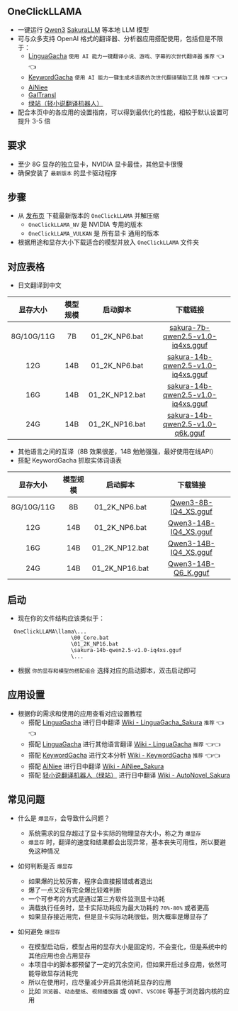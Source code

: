 ## OneClickLLAMA
- 一键运行 [Qwen3](https://github.com/QwenLM/Qwen3) [SakuraLLM](https://github.com/SakuraLLM/SakuraLLM)  等本地 LLM 模型
- 可与众多支持 OpenAI 格式的翻译器、分析器应用搭配使用，包括但是不限于：
  - [LinguaGacha](https://github.com/neavo/LinguaGacha) `使用 AI 能力一键翻译小说、游戏、字幕的次世代翻译器` `推荐` 👈👈
  - [KeywordGacha](https://github.com/neavo/KeywordGacha) `使用 AI 能力一键生成术语表的次世代翻译辅助工具` `推荐` 👈👈
  - [AiNiee](https://github.com/NEKOparapa/AiNiee)
  - [GalTransl](https://github.com/xd2333/GalTransl)
  - [绿站（轻小说翻译机器人）](https://books.fishhawk.top/workspace/sakura)
- 配合本页中的各应用的设置指南，可以得到最优化的性能，相较于默认设置可提升 3-5 倍

## 要求
- 至少 8G 显存的独立显卡，NVIDIA 显卡最佳，其他显卡很慢
- 确保安装了 `最新版本` 的显卡驱动程序

## 步骤
- 从 [发布页](https://github.com/neavo/OneClickLLAMA/releases) 下载最新版本的 `OneClickLLAMA` 并解压缩
  - `OneClickLLAMA_NV` 是 NVIDIA 专用的版本
  - `OneClickLLAMA_VULKAN` 是 所有显卡 通用的版本
- 根据用途和显存大小下载适合的模型并放入 `OneClickLLAMA` 文件夹

## 对应表格
- 日文翻译到中文
  
| 显存大小         | 模型规模    | 启动脚本        | 下载链接                                                   |
|:---------------:|:-----------:|:--------------:|:---------------------------------------------------------:|
| 8G/10G/11G      | 7B          | 01_2K_NP6.bat  | [sakura-7b-qwen2.5-v1.0-iq4xs.gguf](https://huggingface.co/SakuraLLM/Sakura-7B-Qwen2.5-v1.0-GGUF/blob/main/sakura-7b-qwen2.5-v1.0-iq4xs.gguf) |
| 12G             | 14B         | 01_2K_NP6.bat  | [sakura-14b-qwen2.5-v1.0-iq4xs.gguf](https://huggingface.co/SakuraLLM/Sakura-14B-Qwen2.5-v1.0-GGUF/blob/main/sakura-14b-qwen2.5-v1.0-iq4xs.gguf) |
| 16G             | 14B         | 01_2K_NP12.bat | [sakura-14b-qwen2.5-v1.0-iq4xs.gguf](https://huggingface.co/SakuraLLM/Sakura-14B-Qwen2.5-v1.0-GGUF/blob/main/sakura-14b-qwen2.5-v1.0-iq4xs.gguf) |
| 24G             | 14B         | 01_2K_NP16.bat | [sakura-14b-qwen2.5-v1.0-q6k.gguf](https://huggingface.co/SakuraLLM/Sakura-14B-Qwen2.5-v1.0-GGUF/blob/main/sakura-14b-qwen2.5-v1.0-q6k.gguf) |

- 其他语言之间的互译（8B 效果很差，14B 勉勉强强，最好使用在线API）
- 搭配 KeywordGacha 抓取实体词语表

| 显存大小         | 模型规模    | 启动脚本        | 下载链接                                                   |
|:---------------:|:-----------:|:--------------:|:---------------------------------------------------------:|
| 8G/10G/11G      | 8B          | 01_2K_NP6.bat  | [Qwen3-8B-IQ4_XS.gguf](https://huggingface.co/unsloth/Qwen3-8B-GGUF/blob/main/Qwen3-8B-IQ4_XS.gguf) |
| 12G             | 14B         | 01_2K_NP6.bat  | [Qwen3-14B-IQ4_XS.gguf](https://huggingface.co/unsloth/Qwen3-14B-GGUF/blob/main/Qwen3-14B-IQ4_XS.gguf) |
| 16G             | 14B         | 01_2K_NP12.bat | [Qwen3-14B-IQ4_XS.gguf](https://huggingface.co/unsloth/Qwen3-14B-GGUF/blob/main/Qwen3-14B-IQ4_XS.gguf) |
| 24G             | 14B         | 01_2K_NP16.bat | [Qwen3-14B-Q6_K.gguf](https://huggingface.co/unsloth/Qwen3-14B-GGUF/blob/main/Qwen3-14B-Q6_K.gguf) |

## 启动
- 现在你的文件结构应该类似于：
```
  OneClickLLAMA\llama\...
                    \00_Core.bat
                    \01_2K_NP16.bat
                    \sakura-14b-qwen2.5-v1.0-iq4xs.gguf
                    \...
```
- 根据 `你的显存和模型的搭配组合` 选择对应的启动脚本，双击启动即可
  
## 应用设置
- 根据你的需求和使用的应用查看对应设置教程
  - 搭配 [LinguaGacha](https://github.com/neavo/LinguaGacha) 进行日中翻译 [Wiki - LinguaGacha_Sakura](https://github.com/neavo/OneClickLLAMA/wiki/LinguaGacha_Sakura)  `推荐` 👈👈
  - 搭配 [LinguaGacha](https://github.com/neavo/LinguaGacha) 进行其他语言翻译 [Wiki - LinguaGacha](https://github.com/neavo/OneClickLLAMA/wiki/LinguaGacha)  `推荐` 👈👈
  - 搭配 [KeywordGacha](https://github.com/neavo/KeywordGacha) 进行文本分析 [Wiki - KeywordGacha](https://github.com/neavo/OneClickLLAMA/wiki/KeywordGacha)  `推荐` 👈👈
  - 搭配 [AiNiee](https://github.com/NEKOparapa/AiNiee) 进行日中翻译 [Wiki - AiNiee_Sakura](https://github.com/neavo/OneClickLLAMA/wiki/AiNiee_Sakura)
  - 搭配 [轻小说翻译机器人（绿站）](https://books.fishhawk.top/) 进行日中翻译 [Wiki - AutoNovel_Sakura](https://github.com/neavo/OneClickLLAMA/wiki/AutoNovel_Sakura)

## 常见问题
- 什么是 `爆显存`，会导致什么问题？
  - 系统需求的显存超过了显卡实际的物理显存大小，称之为 `爆显存`
  - `爆显存` 时，翻译的速度和结果都会出现异常，基本丧失可用性，所以要避免这种情况
    
- 如何判断是否 `爆显存`
  - 如果爆的比较厉害，程序会直接报错或者退出
  - 爆了一点又没有完全爆比较难判断
  - 一个可参考的方式是通过第三方软件监测显卡功耗
  - 满载执行任务时，显卡实际功耗应为最大功耗的 `70%-80%` 或者更高
  - 如果显存接近用完，但是显卡实际功耗很低，则大概率是爆显存了

- 如何避免 `爆显存`
  - 在模型启动后，模型占用的显存大小是固定的，不会变化，但是系统中的其他应用也会占用显存
  - 本项目中的脚本都预留了一定的冗余空间，但如果开启过多应用，依然可能导致显存消耗完
  - 所以在使用时，应尽量减少开启其他消耗显存的应用
  - 比如 `浏览器`、`动态壁纸`、`视频播放器` 或 `QQNT`、`VSCODE` 等基于浏览器内核的应用
